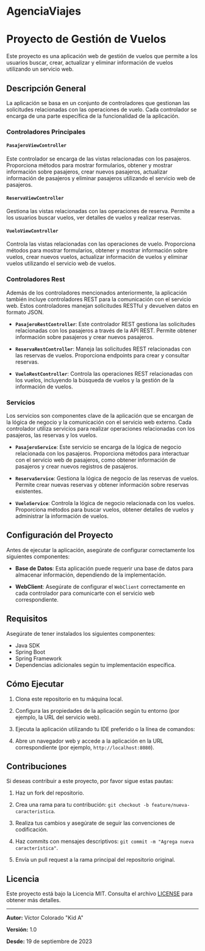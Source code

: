# AgenciaViajes

# Proyecto de Gestión de Vuelos

Este proyecto es una aplicación web de gestión de vuelos que permite a los usuarios buscar, crear, actualizar y eliminar información de vuelos utilizando un servicio web.

## Descripción General

La aplicación se basa en un conjunto de controladores que gestionan las solicitudes relacionadas con las operaciones de vuelo. Cada controlador se encarga de una parte específica de la funcionalidad de la aplicación.

### Controladores Principales

#### `PasajeroViewController`

Este controlador se encarga de las vistas relacionadas con los pasajeros. Proporciona métodos para mostrar formularios, obtener y mostrar información sobre pasajeros, crear nuevos pasajeros, actualizar información de pasajeros y eliminar pasajeros utilizando el servicio web de pasajeros.

#### `ReservaViewController`

Gestiona las vistas relacionadas con las operaciones de reserva. Permite a los usuarios buscar vuelos, ver detalles de vuelos y realizar reservas.

#### `VueloViewController`

Controla las vistas relacionadas con las operaciones de vuelo. Proporciona métodos para mostrar formularios, obtener y mostrar información sobre vuelos, crear nuevos vuelos, actualizar información de vuelos y eliminar vuelos utilizando el servicio web de vuelos.

### Controladores Rest

Además de los controladores mencionados anteriormente, la aplicación también incluye controladores REST para la comunicación con el servicio web. Estos controladores manejan solicitudes RESTful y devuelven datos en formato JSON.

- **`PasajeroRestController`**: Este controlador REST gestiona las solicitudes relacionadas con los pasajeros a través de la API REST. Permite obtener información sobre pasajeros y crear nuevos pasajeros.

- **`ReservaRestController`**: Maneja las solicitudes REST relacionadas con las reservas de vuelos. Proporciona endpoints para crear y consultar reservas.

- **`VueloRestController`**: Controla las operaciones REST relacionadas con los vuelos, incluyendo la búsqueda de vuelos y la gestión de la información de vuelos.

### Servicios

Los servicios son componentes clave de la aplicación que se encargan de la lógica de negocio y la comunicación con el servicio web externo. Cada controlador utiliza servicios para realizar operaciones relacionadas con los pasajeros, las reservas y los vuelos.

- **`PasajeroService`**: Este servicio se encarga de la lógica de negocio relacionada con los pasajeros. Proporciona métodos para interactuar con el servicio web de pasajeros, como obtener información de pasajeros y crear nuevos registros de pasajeros.

- **`ReservaService`**: Gestiona la lógica de negocio de las reservas de vuelos. Permite crear nuevas reservas y obtener información sobre reservas existentes.

- **`VueloService`**: Controla la lógica de negocio relacionada con los vuelos. Proporciona métodos para buscar vuelos, obtener detalles de vuelos y administrar la información de vuelos.

## Configuración del Proyecto

Antes de ejecutar la aplicación, asegúrate de configurar correctamente los siguientes componentes:

- **Base de Datos**: Esta aplicación puede requerir una base de datos para almacenar información, dependiendo de la implementación.

- **WebClient**: Asegúrate de configurar el `WebClient` correctamente en cada controlador para comunicarte con el servicio web correspondiente.

## Requisitos

Asegúrate de tener instalados los siguientes componentes:

- Java SDK
- Spring Boot
- Spring Framework
- Dependencias adicionales según tu implementación específica.

## Cómo Ejecutar

1. Clona este repositorio en tu máquina local.

2. Configura las propiedades de la aplicación según tu entorno (por ejemplo, la URL del servicio web).

3. Ejecuta la aplicación utilizando tu IDE preferido o la línea de comandos:


4. Abre un navegador web y accede a la aplicación en la URL correspondiente (por ejemplo, `http://localhost:8080`).

## Contribuciones

Si deseas contribuir a este proyecto, por favor sigue estas pautas:

1. Haz un fork del repositorio.

2. Crea una rama para tu contribución: `git checkout -b feature/nueva-caracteristica`.

3. Realiza tus cambios y asegúrate de seguir las convenciones de codificación.

4. Haz commits con mensajes descriptivos: `git commit -m "Agrega nueva característica"`.

5. Envía un pull request a la rama principal del repositorio original.

## Licencia

Este proyecto está bajo la Licencia MIT. Consulta el archivo [LICENSE](LICENSE) para obtener más detalles.

---

**Autor:** Víctor Colorado "Kid A"

**Versión:** 1.0

**Desde:** 19 de septiembre de 2023
